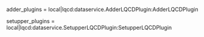 adder_plugins = local|lqcd:dataservice.AdderLQCDPlugin:AdderLQCDPlugin


setupper_plugins = local|lqcd:dataservice.SetupperLQCDPlugin:SetupperLQCDPlugin
